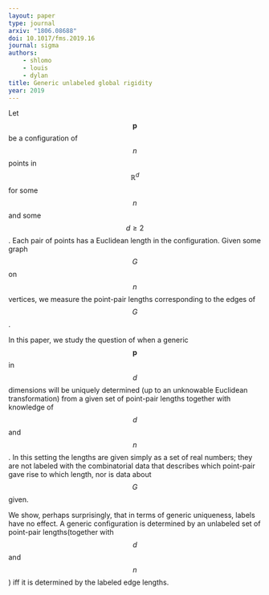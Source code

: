 ```yaml
---
layout: paper
type: journal
arxiv: "1806.08688"
doi: 10.1017/fms.2019.16
journal: sigma
authors:
    - shlomo
    - louis
    - dylan
title: Generic unlabeled global rigidity
year: 2019
---
```


Let $$\mathbf{p}$$ be a configuration of $$n$$ points in $$\mathbb{R}^d$$ for some $$n$$ and some $$d \ge 2$$. 
Each pair of points has a Euclidean length in the configuration. Given some  
graph $$G$$ on $$n$$ vertices, we measure the point-pair lengths corresponding
to the edges of $$G$$.

In this paper, we study the question of when a generic $$\mathbf{p}$$ in $$d$$ dimensions
will be uniquely determined (up to an unknowable Euclidean transformation) 
from a given set of point-pair lengths together with knowledge of $$d$$ and $$n$$.
In this setting the lengths are given simply as a set of real numbers; they are 
not labeled with the combinatorial data that describes which 
point-pair gave rise to which length, nor is data about $$G$$ given.

We show, perhaps surprisingly, that in terms of generic uniqueness, labels have
no effect. A generic configuration is determined by an unlabeled set of point-pair
lengths(together with $$d$$ and $$n$$) iff it is determined by the labeled edge lengths.
